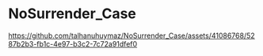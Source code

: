 # NoSurrender_Case

https://github.com/talhanuhuymaz/NoSurrender_Case/assets/41086768/5287b2b3-fb1c-4e97-b3c2-7c72a91dfef0
